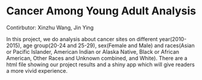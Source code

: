 # Cancer Among Young Adult Analysis

Contirbutor: Xinzhu Wang, Jin Ying

In this project, we do analysis about cancer sites on different year(2010-2015), age group(20-24 and 25-29), sex(Female and Male) and races(Asian or Pacific Islander, American Indian or Alaska Native, Black or African American, Other Races and Unknown combined, and White). There are a html file showing our project results and a shiny app which will give readers a more vivid experience. 
